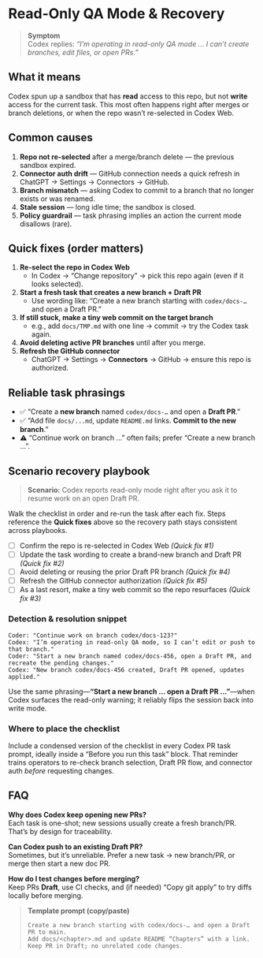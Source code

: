 # Read-Only QA Mode & Recovery

> **Symptom**  
> Codex replies: *“I’m operating in read-only QA mode … I can’t create branches, edit files, or open PRs.”*

## What it means
Codex spun up a sandbox that has **read** access to this repo, but not **write** access for the current task. This most often happens right after merges or branch deletions, or when the repo wasn’t re-selected in Codex Web.

## Common causes
1. **Repo not re-selected** after a merge/branch delete — the previous sandbox expired.  
2. **Connector auth drift** — GitHub connection needs a quick refresh in ChatGPT → Settings → Connectors → GitHub.  
3. **Branch mismatch** — asking Codex to commit to a branch that no longer exists or was renamed.  
4. **Stale session** — long idle time; the sandbox is closed.  
5. **Policy guardrail** — task phrasing implies an action the current mode disallows (rare).

## Quick fixes (order matters)
1. **Re-select the repo in Codex Web**  
   - In Codex → “Change repository” → pick this repo again (even if it looks selected).  
2. **Start a fresh task that creates a new branch + Draft PR**  
   - Use wording like: “Create a new branch starting with `codex/docs-…` and open a Draft PR.”  
3. **If still stuck, make a tiny web commit on the target branch**  
   - e.g., add `docs/TMP.md` with one line → commit → try the Codex task again.  
4. **Avoid deleting active PR branches** until after you merge.  
5. **Refresh the GitHub connector**  
   - ChatGPT → Settings → **Connectors** → GitHub → ensure this repo is authorized.

## Reliable task phrasings
- ✅ “Create a **new branch** named `codex/docs-…` and open a **Draft PR**.”  
- ✅ “Add file `docs/...md`, update `README.md` links. **Commit to the new branch**.”  
- ⚠️ “Continue work on branch …” often fails; prefer “Create a new branch …”.

## Scenario recovery playbook

> **Scenario:** Codex reports read-only mode right after you ask it to resume work on an open Draft PR.

Walk the checklist in order and re-run the task after each fix. Steps reference the **Quick fixes** above so the recovery path stays consistent across playbooks.

- [ ] Confirm the repo is re-selected in Codex Web *(Quick fix #1)*
- [ ] Update the task wording to create a brand-new branch and Draft PR *(Quick fix #2)*
- [ ] Avoid deleting or reusing the prior Draft PR branch *(Quick fix #4)*
- [ ] Refresh the GitHub connector authorization *(Quick fix #5)*
- [ ] As a last resort, make a tiny web commit so the repo resurfaces *(Quick fix #3)*

### Detection & resolution snippet

```
Coder: "Continue work on branch codex/docs-123?"
Codex: "I’m operating in read-only QA mode, so I can’t edit or push to that branch."
Coder: "Start a new branch named codex/docs-456, open a Draft PR, and recreate the pending changes."
Codex: "New branch codex/docs-456 created, Draft PR opened, updates applied."
```

Use the same phrasing—**“Start a new branch … open a Draft PR …”**—when Codex surfaces the read-only warning; it reliably flips the session back into write mode.

### Where to place the checklist

Include a condensed version of the checklist in every Codex PR task prompt, ideally inside a “Before you run this task” block. That reminder trains operators to re-check branch selection, Draft PR flow, and connector auth *before* requesting changes.

## FAQ
**Why does Codex keep opening new PRs?**  
Each task is one-shot; new sessions usually create a fresh branch/PR. That’s by design for traceability.

**Can Codex push to an existing Draft PR?**  
Sometimes, but it’s unreliable. Prefer a new task → new branch/PR, or merge then start a new doc PR.

**How do I test changes before merging?**  
Keep PRs **Draft**, use CI checks, and (if needed) “Copy git apply” to try diffs locally before merging.

> **Template prompt (copy/paste)**
> ```
> Create a new branch starting with codex/docs-… and open a Draft PR to main.
> Add docs/<chapter>.md and update README “Chapters” with a link.
> Keep PR in Draft; no unrelated code changes.
> ```
